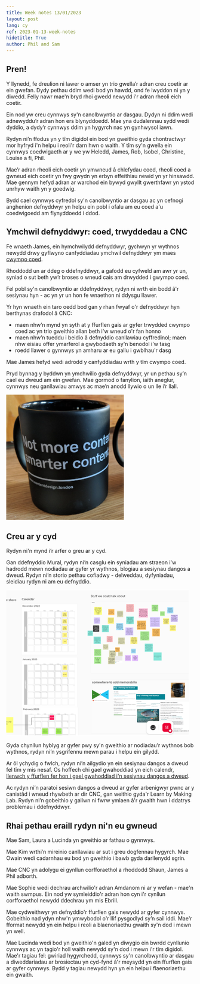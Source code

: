 ```yaml
---
title: Week notes 13/01/2023
layout: post
lang: cy
ref: 2023-01-13-week-notes
hidetitle: True
author: Phil and Sam
---
```


## Pren!
Y llynedd, fe dreulion ni lawer o amser yn trio gwella’r adran creu coetir ar ein gwefan. Dydy pethau ddim wedi bod yn hawdd, ond fe lwyddon ni yn y diwedd. Felly nawr mae'n bryd rhoi gwedd newydd i'r adran rheoli eich coetir.

Ein nod yw creu cynnwys sy'n canolbwyntio ar dasgau. Dydyn ni ddim wedi adnewyddu’r adran hon ers blynyddoedd. Mae yna  dudalennau sydd wedi dyddio, a dydy’r cynnwys ddim yn hygyrch nac yn gynhwysol iawn.

Rydyn ni’n ffodus yn y tîm digidol ein bod yn gweithio gyda chontractwyr mor hyfryd i'n helpu i reoli'r darn hwn o waith. Y tîm sy'n gwella ein cynnwys coedwigaeth ar y we yw Heledd, James, Rob, Isobel, Christine, Louise a fi, Phil.

Mae’r adran rheoli eich coetir yn ymwneud â chlefydau coed, rheoli coed a gwneud eich coetir yn fwy gwydn yn erbyn effeithiau newid yn yr hinsawdd. Mae gennym hefyd adran ar warchod ein bywyd gwyllt gwerthfawr yn ystod unrhyw waith yn y goedwig.

Bydd cael cynnwys cyfredol sy'n canolbwyntio ar dasgau ac yn cefnogi anghenion defnyddwyr yn helpu ein pobl i ofalu am eu coed a'u coedwigoedd am flynyddoedd i ddod.

## Ymchwil defnyddwyr: coed, trwyddedau a CNC

Fe wnaeth James, ein hymchwilydd defnyddwyr, gychwyn yr wythnos newydd drwy gyflwyno canfyddiadau ymchwil defnyddwyr ym maes [cwympo coed](https://naturalresources.wales/permits-and-permissions/tree-felling-and-other-regulations/tree-felling-licences/apply-for-a-felling-licence/?lang=cy).  

Rhoddodd un ar ddeg o ddefnyddwyr, a gafodd eu cyfweld am awr yr un, syniad o sut beth yw’r broses o wneud cais am drwydded i gwympo coed.

Fel pobl sy'n canolbwyntio ar ddefnyddwyr, rydyn ni wrth ein bodd â'r sesiynau hyn - ac yn yr un hon fe wnaethon ni ddysgu llawer.

Yr hyn wnaeth ein taro oedd bod gan y rhan fwyaf o'r defnyddwyr hyn berthynas drafodol â CNC:


*	maen nhw’n mynd yn syth at y ffurflen gais ar gyfer trwydded cwympo coed ac yn trio gweithio allan beth i'w wneud o'r fan honno
*	maen nhw’n tueddu i beidio â defnyddio canllawiau cyffredinol; maen nhw eisiau offer ymarferol a gwybodaeth sy'n benodol i'w tasg 
*	roedd llawer o gynnwys yn amharu ar eu gallu i gwblhau'r dasg

Mae James hefyd wedi adrodd y canfyddiadau wrth y tîm cwympo coed.

Pryd bynnag y byddwn yn ymchwilio gyda defnyddwyr, yr un pethau sy’n cael eu dweud am ein gwefan. Mae gormod o fanylion, iaith aneglur, cynnwys neu ganllawiau amwys ac mae’n anodd llywio o un lle i’r llall. 

![alt text](https://github.com/nrw-digital/week-notes/blob/b59590b7fcb6b2e4934c64e98bde71440580c1a8/images/smarter%20content.PNG?raw=true) 

## Creu ar y cyd

Rydyn ni'n mynd i’r arfer o greu ar y cyd.

Gan ddefnyddio Mural, rydyn ni’n casglu ein syniadau am straeon i'w hadrodd mewn nodiadau ar gyfer yr wythnos, blogiau a sesiynau dangos a dweud. Rydyn ni’n storio pethau cofiadwy - delweddau, dyfyniadau, sleidiau rydyn ni am eu defnyddio. 

![alt text](https://github.com/nrw-digital/week-notes/blob/fcd9ebaf4601837bb186f1d242f1b54d002a9d69/images/comms%20mural.PNG?raw=true) 

Gyda chynllun hyblyg ar gyfer pwy sy'n gweithio ar nodiadau’r wythnos bob wythnos, rydyn ni’n ysgrifennu mewn parau i helpu ein gilydd. 

Ar ôl ychydig o fwlch, rydyn ni’n ailgydio yn ein sesiynau dangos a dweud fel tîm y mis nesaf. Os hoffech chi gael gwahoddiad yn eich calendr, [llenwch y ffurflen fer hon i gael gwahoddiad i'n sesiynau dangos a dweud](https://forms.office.com/e/ihQA3KXbPA).

Ac rydyn ni’n paratoi sesiwn dangos a dweud ar gyfer arbenigwyr pwnc ar y caniatâd i wneud rhywbeth ar dir CNC, gan weithio gyda'r Learn by Making Lab. Rydyn ni’n gobeithio y gallwn ni fwrw ymlaen â'r gwaith hwn i ddatrys problemau i ddefnyddwyr.

## Rhai pethau eraill rydyn ni'n eu gwneud

Mae Sam, Laura a Lucinda yn gweithio ar fathau o gynnwys.

Mae Kim wrthi’n mireinio canllawiau ar sut i greu dogfennau hygyrch. Mae Owain wedi cadarnhau eu bod yn gweithio i bawb gyda darllenydd sgrin.

Mae CNC yn adolygu ei gynllun corfforaethol a rhoddodd Shaun, James a Phil adborth.

Mae Sophie wedi dechrau archwilio'r adran Amdanom ni ar y wefan - mae'n waith swmpus. Ein nod yw symleiddio'r adran hon cyn i'r cynllun corfforaethol newydd ddechrau ym mis Ebrill. 

Mae cydweithwyr yn defnyddio'r ffurflen gais newydd ar gyfer cynnwys. Gobeithio nad ydyn nhw'n ymwybodol o'r llif pysgodlyd sy’n sail iddi. Mae'r fformat newydd yn ein helpu i reoli a blaenoriaethu gwaith sy'n dod i mewn yn well.

Mae Lucinda wedi bod yn gweithio'n galed yn diwygio ein bwrdd cynllunio cynnwys ac yn tagio'r holl waith newydd sy'n dod i mewn i'r tîm digidol. Mae'r tagiau fel: gwiriad hygyrchedd, cynnwys sy'n canolbwyntio ar dasgau a diweddariadau ar brosiectau yn cyd-fynd â'r meysydd yn ein ffurflen gais ar gyfer cynnwys. Bydd y tagiau newydd hyn yn ein helpu i flaenoriaethu ein gwaith.  
